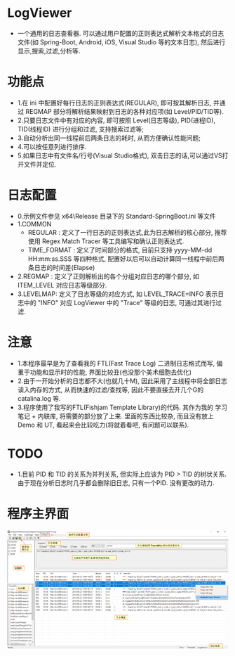 # LogViewer
  - 一个通用的日志查看器. 可以通过用户配置的正则表达式解析文本格式的日志文件(如 Spring-Boot, Android, iOS, Visual Studio 等的文本日志), 然后进行显示,搜索,过滤,分析等.
 
# 功能点
  - 1.在 ini 中配置好每行日志的正则表达式(REGULAR), 即可按其解析日志, 并通过 REGMAP 部分将解析结果映射到日志的各种对应项(如 Level/PID/TID等).
  - 2.只要日志文件中有对应的内容, 即可按照 Level(日志等级), PID(进程ID), TID(线程ID) 进行分组和过滤, 支持搜索过滤等; 
  - 3.自动分析出同一线程前后两条日志的耗时, 从而方便确认性能问题;
  - 4.可以按任意列进行排序.
  - 5.如果日志中有文件名/行号(Visual Studio格式), 双击日志的话,可以通过VS打开文件并定位.
 
# 日志配置
  - 0.示例文件参见 x64\Release 目录下的 Standard-SpringBoot.ini 等文件
  - 1.COMMON 
    - REGULAR : 定义了一行日志的正则表达式,此为日志解析的核心部分, 推荐使用 Regex Match Tracer 等工具编写和确认正则表达式.
    - TIME_FORMAT : 定义了时间部分的格式, 目前只支持 yyyy-MM-dd HH:mm:ss.SSS 等四种格式, 配置好以后可以自动计算同一线程中前后两条日志的时间差(Elapse)
  - 2.REGMAP : 定义了正则解析出的各个分组对应日志的哪个部分, 如 ITEM_LEVEL 对应日志等级部分.
  - 3.LEVELMAP: 定义了日志等级的对应方式, 如 LEVEL_TRACE=INFO 表示日志中的 "INFO" 对应 LogViewer 中的 "Trace" 等级的日志, 可通过其进行过滤.

#  注意
  - 1.本程序最早是为了查看我的 FTL(Fast Trace Log) 二进制日志格式而写, 偏重于功能和显示时的性能, 界面比较丑(也没那个美术细胞去优化)
  - 2.由于一开始分析的日志都不大(也就几十M), 因此采用了主线程中将全部日志读入内存的方式, 从而快速的过滤/查找等, 因此不要直接去开几个G的 catalina.log 等.
  - 3.程序使用了我写的FTL(Fishjam Template Library)的代码. 其作为我的 学习笔记 + 内联库, 将需要的部分放了上来. 里面的东西比较杂, 而且没有放上 Demo 和 UT, 看起来会比较吃力(将就着看吧, 有问题可以联系). 
  
# TODO
  - 1.目前 PID 和 TID 的关系为并列关系, 但实际上应该为 PID > TID 的树状关系. 由于现在分析日志时几乎都会删除旧日志, 只有一个PID. 没有更改的动力.
  
# 程序主界面
![main](doc/main.png)
